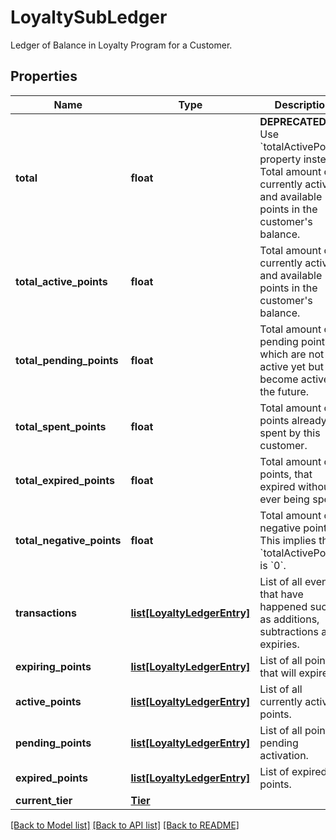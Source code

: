 # LoyaltySubLedger

Ledger of Balance in Loyalty Program for a Customer.
## Properties
Name | Type | Description | Notes
------------ | ------------- | ------------- | -------------
**total** | **float** | **DEPRECATED** Use &#x60;totalActivePoints&#x60; property instead. Total amount of currently active and available points in the customer&#39;s balance.  | 
**total_active_points** | **float** | Total amount of currently active and available points in the customer&#39;s balance. | 
**total_pending_points** | **float** | Total amount of pending points, which are not active yet but will become active in the future. | 
**total_spent_points** | **float** | Total amount of points already spent by this customer. | 
**total_expired_points** | **float** | Total amount of points, that expired without ever being spent. | 
**total_negative_points** | **float** | Total amount of negative points. This implies that &#x60;totalActivePoints&#x60; is &#x60;0&#x60;. | 
**transactions** | [**list[LoyaltyLedgerEntry]**](LoyaltyLedgerEntry.md) | List of all events that have happened such as additions, subtractions and expiries. | [optional] 
**expiring_points** | [**list[LoyaltyLedgerEntry]**](LoyaltyLedgerEntry.md) | List of all points that will expire. | [optional] 
**active_points** | [**list[LoyaltyLedgerEntry]**](LoyaltyLedgerEntry.md) | List of all currently active points. | [optional] 
**pending_points** | [**list[LoyaltyLedgerEntry]**](LoyaltyLedgerEntry.md) | List of all points pending activation. | [optional] 
**expired_points** | [**list[LoyaltyLedgerEntry]**](LoyaltyLedgerEntry.md) | List of expired points. | [optional] 
**current_tier** | [**Tier**](Tier.md) |  | [optional] 

[[Back to Model list]](../README.md#documentation-for-models) [[Back to API list]](../README.md#documentation-for-api-endpoints) [[Back to README]](../README.md)


